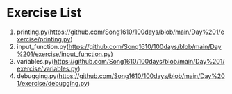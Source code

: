 # Exercise List
1. printing.py(https://github.com/Song1610/100days/blob/main/Day%201/exercise/printing.py)
2. input_function.py(https://github.com/Song1610/100days/blob/main/Day%201/exercise/input_function.py)
3. variables.py(https://github.com/Song1610/100days/blob/main/Day%201/exercise/variables.py)
4. debugging.py(https://github.com/Song1610/100days/blob/main/Day%201/exercise/debugging.py)